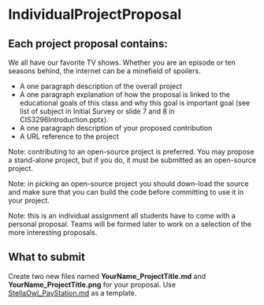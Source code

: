 # IndividualProjectProposal

## Each project proposal contains:

  We all have our favorite TV shows. Whether you are an episode or ten seasons behind, the internet can be a minefield of spoilers. 


- A one paragraph description of the overall project
- A one paragraph explanation of how the proposal is linked to the educational goals of this class and why this goal is important goal (see list of subject in Initial Survey or slide 7 and 8 in CIS3296Introduction.pptx).
- A one paragraph description of your proposed contribution
- A URL reference to the project

Note: contributing to an open-source project is preferred. You may propose a stand-alone project, but if you do, it must be submitted as an open-source project.

Note: in picking an open-source project you should down-load the source and make sure that you can build the code before committing to use it in your project.

Note: this is an individual assignment all students have to come with a personal proposal.  Teams will be formed later to work on a selection of the more interesting proposals. 

## What to submit
Create two new files named **YourName_ProjectTitle.md** and **YourName_ProjectTitle.png** for your proposal. Use [StellaOwl_PayStation.md](StellaOwl_Paystation.md) as a template. 
